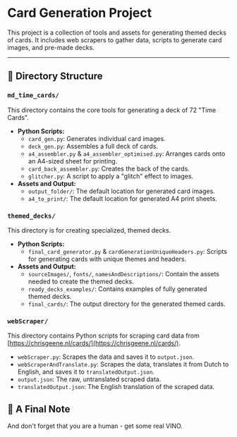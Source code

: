 # Card Generation Project

This project is a collection of tools and assets for generating themed decks of cards. It includes web scrapers to gather data, scripts to generate card images, and pre-made decks.

---

## 📁 Directory Structure

### `md_time_cards/`

This directory contains the core tools for generating a deck of 72 "Time Cards".

-   **Python Scripts:**
    -   `card_gen.py`: Generates individual card images.
    -   `deck_gen.py`: Assembles a full deck of cards.
    -   `a4_assembler.py` & `a4_assembler_optimised.py`: Arranges cards onto an A4-sized sheet for printing.
    -   `card_back_assembler.py`: Creates the back of the cards.
    -   `glitcher.py`: A script to apply a "glitch" effect to images.
-   **Assets and Output:**
    -   `output_folder/`: The default location for generated card images.
    -   `a4_to_print/`: The default location for generated A4 print sheets.

### `themed_decks/`

This directory is for creating specialized, themed decks.

-   **Python Scripts:**
    -   `final_card_generator.py` & `cardGenerationUniqueHeaders.py`: Scripts for generating cards with unique themes and headers.
-   **Assets and Output:**
    -   `sourceImages/`, `fonts/`, `namesAndDescriptions/`: Contain the assets needed to create the themed decks.
    -   `ready_decks_examples/`: Contains examples of fully generated themed decks.
    -   `final_cards/`: The output directory for the generated themed cards.

### `webScraper/`

This directory contains Python scripts for scraping card data from [https://chrisgeene.nl/cards/](https://chrisgeene.nl/cards/).

-   `webScraper.py`: Scrapes the data and saves it to `output.json`.
-   `webScraperAndTranslate.py`: Scrapes the data, translates it from Dutch to English, and saves it to `translatedOutput.json`.
-   `output.json`: The raw, untranslated scraped data.
-   `translatedOutput.json`: The English translation of the scraped data.

## 🍷 A Final Note

And don't forget that you are a human - get some real VINO.